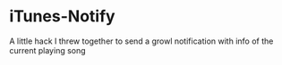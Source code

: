 iTunes-Notify
=============

A little hack I threw together to send a growl notification with info of the current playing song
